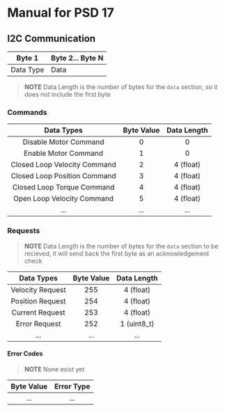 # Manual for PSD 17

## I2C Communication

| Byte 1 | Byte 2... Byte N |
| --- | --- |
| Data Type | Data |

> **NOTE** Data Length is the number of bytes for the `data` section, so it does not include the first byte

### Commands 
| Data Types | Byte Value | Data Length |
| :---: | :---: | :---: |
| Disable Motor Command | 0 | 0 |
| Enable Motor Command | 1 | 0 |
| Closed Loop Velocity Command | 2 | 4 (float) |  
| Closed Loop Position Command | 3 | 4 (float) |
| Closed Loop Torque Command | 4 | 4 (float) |
| Open Loop Velocity Command | 5 | 4 (float) |
| ... | ... | ... |

### Requests

> **NOTE** Data Length is the number of bytes for the `data` section to be recieved, it will send back the first byte as an acknowledgement check

| Data Types | Byte Value | Data Length |
| :---: | :---: | :---: |
| Velocity Request | 255 | 4 (float) |
| Position Request | 254 |  4 (float) |
| Current Request | 253 | 4 (float) |
| Error Request | 252 | 1 (uint8_t) |
| ... | ... | ... |

#### Error Codes

> **NOTE** None exist yet

| Byte Value | Error Type |
| :---: | :---: |
| ... | ... |
